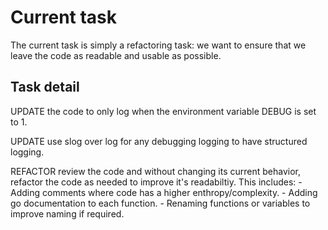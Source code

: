 
# Current task
The current task is simply a refactoring task: we want to ensure that we leave the code as readable and usable as possible.

## Task detail

UPDATE the code to only log when the environment variable DEBUG is set to 1.

UPDATE use slog over log for any debugging logging to have structured logging.

REFACTOR review the code and without changing its current behavior, refactor the code as needed to improve it's readabiltiy. This includes:
    - Adding comments where code has a higher enthropy/complexity.
    - Adding go documentation to each function.
    - Renaming functions or variables to improve naming if required.
